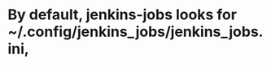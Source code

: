 # By default, jenkins-jobs looks for ~/.config/jenkins_jobs/jenkins_jobs.ini, <script directory>/jenkins_jobs.ini or /etc/jenkins_jobs/jenkins_jobs.ini (in that order), but you may specify an alternative location when running jenkins-jobs.
# Specify alternative file
/root/.local/bin/jenkins-jobs --conf jenkins_jobs.ini update jobs

# Conf file syntax
[jenkins]
user=jenkins
password=1234567890abcdef1234567890abcdef
url=https://jenkins.example.com
query_plugins_info=False
##### This is deprecated, use job_builder section instead
#ignore_cache=True
# 

# Install  pip uninstall --user jenkins-job-builder



Create job - cat /root/jobs/test_job.yaml
- job:
    name: test_job
    description: |
      <hr>
      <h2>To run this job need to meet the requirements</h2>
      <ul>
        <li>Linux User must have sudo priveleges</li>
        <li>Linux machine must access bc-artifactory01 By ip, name resolution is no needed </li>
        <li>Working Briefcam Server with install WebServices</li>
      </ul>
    project-type: pipeline
    triggers:
    - timed: 'H H * * *'
    dsl: |
        pipeline {
            agent any
            stages{
                stage("1"){
                    steps{
                        sh "echo 123"
                    }
                }
            }
        }

# from the /root dir
root@mws:~/jobs# /root/.local/bin/jenkins-jobs update jobs

Delete job -  /root/.local/bin/jenkins-jobs delete test_job
# Specify alternative file
/root/.local/bin/jenkins-jobs --conf jenkins_jobs.ini update jobs


